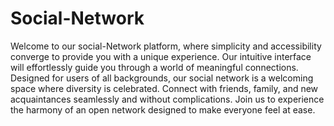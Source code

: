 # Social-Network

Welcome to our social-Network platform, where simplicity and accessibility converge to provide you with a unique experience. Our intuitive interface will effortlessly guide you through a world of meaningful connections. Designed for users of all backgrounds, our social network is a welcoming space where diversity is celebrated. Connect with friends, family, and new acquaintances seamlessly and without complications. Join us to experience the harmony of an open network designed to make everyone feel at ease.
